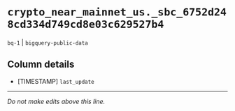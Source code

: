 # `crypto_near_mainnet_us._sbc_6752d248cd334d749cd8e03c629527b4`
`bq-1` | `bigquery-public-data`

## Column details
* [TIMESTAMP] `last_update`

-------------------------------------------------------------------------------
*Do not make edits above this line.*
